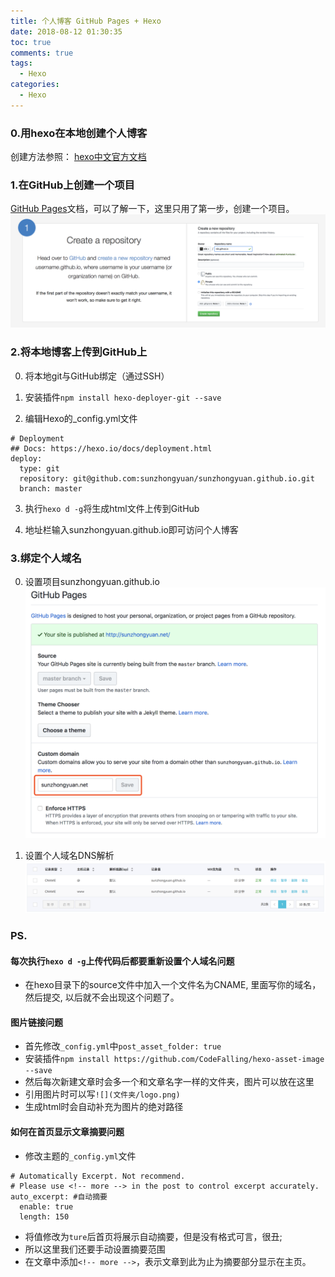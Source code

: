 ```yaml
---
title: 个人博客 GitHub Pages + Hexo
date: 2018-08-12 01:30:35
toc: true
comments: true
tags:
  - Hexo
categories:
  - Hexo
---
```



### 0.用hexo在本地创建个人博客
创建方法参照：
[hexo中文官方文档](https://hexo.io/zh-cn/docs/)

### 1.在GitHub上创建一个项目
[GitHub Pages](https://pages.github.com)文档，可以了解一下，这里只用了第一步，创建一个项目。
![](hexo/github1.png)

<!-- more -->

### 2.将本地博客上传到GitHub上
0. 将本地git与GitHub绑定（通过SSH）

1. 安装插件`npm install hexo-deployer-git --save`

2. 编辑Hexo的_config.yml文件
```
# Deployment
## Docs: https://hexo.io/docs/deployment.html
deploy:
  type: git
  repository: git@github.com:sunzhongyuan/sunzhongyuan.github.io.git
  branch: master
```
3. 执行`hexo d -g`将生成html文件上传到GitHub

4. 地址栏输入sunzhongyuan.github.io即可访问个人博客

### 3.绑定个人域名
0. 设置项目sunzhongyuan.github.io
![](hexo/github2.png)

1. 设置个人域名DNS解析
![](hexo/github3.png)


### PS.
#### 每次执行`hexo d -g`上传代码后都要重新设置个人域名问题

- 在hexo目录下的source文件中加入一个文件名为CNAME, 里面写你的域名，然后提交, 以后就不会出现这个问题了。

#### 图片链接问题
- 首先修改`_config.yml`中`post_asset_folder: true`
- 安装插件`npm install https://github.com/CodeFalling/hexo-asset-image --save`
- 然后每次新建文章时会多一个和文章名字一样的文件夹，图片可以放在这里
- 引用图片时可以写`![](文件夹/logo.png)`
- 生成html时会自动补充为图片的绝对路径

#### 如何在首页显示文章摘要问题
- 修改主题的`_config.yml`文件
```
# Automatically Excerpt. Not recommend.
# Please use <!-- more --> in the post to control excerpt accurately.
auto_excerpt: #自动摘要
  enable: true
  length: 150
```
- 将值修改为`ture`后首页将展示自动摘要，但是没有格式可言，很丑;
- 所以这里我们还要手动设置摘要范围
- 在文章中添加`<!-- more -->`，表示文章到此为止为摘要部分显示在主页。
